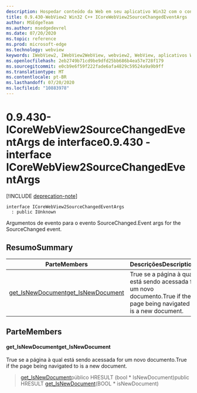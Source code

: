 ```yaml
---
description: Hospedar conteúdo da Web em seu aplicativo Win32 com o controle WebView2 do Microsoft Edge
title: 0.9.430-WebView2 Win32 C++ ICoreWebView2SourceChangedEventArgs
author: MSEdgeTeam
ms.author: msedgedevrel
ms.date: 07/20/2020
ms.topic: reference
ms.prod: microsoft-edge
ms.technology: webview
keywords: IWebView2, IWebView2WebView, webview2, WebView, aplicativos Win32, Win32, Edge, ICoreWebView2, ICoreWebView2Host, controle do navegador, HTML Edge
ms.openlocfilehash: 2eb2749b71cd9be9dfd25bb686b4ea57e728f179
ms.sourcegitcommit: e0cb9e6f59f222fade6afa4829c59524a9a9b9ff
ms.translationtype: MT
ms.contentlocale: pt-BR
ms.lasthandoff: 07/20/2020
ms.locfileid: "10883978"
---
```

# <span data-ttu-id="c22ae-104">0.9.430-ICoreWebView2SourceChangedEventArgs de interface</span><span class="sxs-lookup"><span data-stu-id="c22ae-104">0.9.430 - interface ICoreWebView2SourceChangedEventArgs</span></span> 

[!INCLUDE [deprecation-note](../../includes/deprecation-note.md)]

```
interface ICoreWebView2SourceChangedEventArgs
  : public IUnknown
```

<span data-ttu-id="c22ae-105">Argumentos de evento para o evento SourceChanged.</span><span class="sxs-lookup"><span data-stu-id="c22ae-105">Event args for the SourceChanged event.</span></span>

## <span data-ttu-id="c22ae-106">Resumo</span><span class="sxs-lookup"><span data-stu-id="c22ae-106">Summary</span></span>

 <span data-ttu-id="c22ae-107">Parte</span><span class="sxs-lookup"><span data-stu-id="c22ae-107">Members</span></span>                        | <span data-ttu-id="c22ae-108">Descrições</span><span class="sxs-lookup"><span data-stu-id="c22ae-108">Descriptions</span></span>
--------------------------------|---------------------------------------------
[<span data-ttu-id="c22ae-109">get_IsNewDocument</span><span class="sxs-lookup"><span data-stu-id="c22ae-109">get_IsNewDocument</span></span>](#get_isnewdocument) | <span data-ttu-id="c22ae-110">True se a página à qual está sendo acessada for um novo documento.</span><span class="sxs-lookup"><span data-stu-id="c22ae-110">True if the page being navigated to is a new document.</span></span>

## <span data-ttu-id="c22ae-111">Parte</span><span class="sxs-lookup"><span data-stu-id="c22ae-111">Members</span></span>

#### <span data-ttu-id="c22ae-112">get_IsNewDocument</span><span class="sxs-lookup"><span data-stu-id="c22ae-112">get_IsNewDocument</span></span> 

<span data-ttu-id="c22ae-113">True se a página à qual está sendo acessada for um novo documento.</span><span class="sxs-lookup"><span data-stu-id="c22ae-113">True if the page being navigated to is a new document.</span></span>

> <span data-ttu-id="c22ae-114">[get_IsNewDocument](#get_isnewdocument)público HRESULT (bool \* IsNewDocument)</span><span class="sxs-lookup"><span data-stu-id="c22ae-114">public HRESULT [get_IsNewDocument](#get_isnewdocument)(BOOL \* isNewDocument)</span></span>

